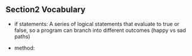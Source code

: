 ## Section2 Vocabulary
- if statements:  A series of logical statements that evaluate to true or false, so a program can branch into different outcomes (happy vs sad paths)

- method:  
